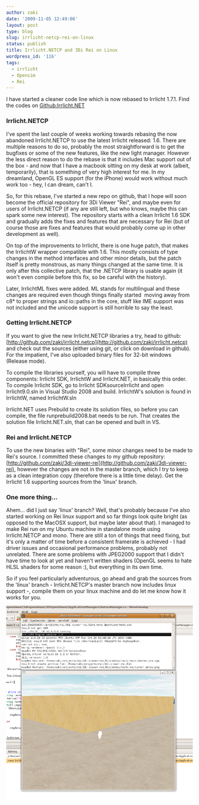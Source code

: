 ```yaml
---
author: zaki
date: '2009-11-05 12:49:06'
layout: post
type: blog
slug: irrlicht-netcp-rei-on-linux
status: publish
title: Irrlicht.NETCP and 3Di Rei on Linux
wordpress_id: '116'
tags:
  - irrlicht
  - Opensim
  - Rei
---
```


<div class="alert-message block-message info">
I have started a cleaner code line which is now rebased to Irrlicht 1.7.1. Find the codes on
<a href="http://github.com/zaki/irrlicht.net" class="btn">Github:Irrlicht.NET</a>
</div>

### Irrlicht.NETCP

I've spent the last couple of weeks working towards rebasing the now abandoned
Irrlicht.NETCP to use the latest Irrlicht released: 1.6. There are multiple
reasons to do so, probably the most straightforward is to get the bugfixes or
some of the new features, like the new light manager. However the less direct
reason to do the rebase is that it includes Mac support out of the box - and
now that I have a macbook sitting on my desk at work (albeit, temporarily),
that is something of very high interest for me. In my dreamland, OpenGL ES
support (for the iPhone) would work without much work too - hey, I can dream,
can't I.

So, for this rebase, I've started a new repo on github, that I hope will soon
become the official repository for 3Di Viewer "Rei", and maybe even for users
of Irrlicht.NETCP (if any are still left, but who knows, maybe this can spark
some new interest). The repository starts with a clean Irrlicht 1.6 SDK and
gradually adds the fixes and features that are necessary for Rei (but of
course those are fixes and features that would probably come up in other
development as well).

On top of the improvements to Irrlicht, there is one huge patch, that makes
the IrrlichtW wrapper compatible with 1.6. This mostly consists of type
changes in the method interfaces and other minor details, but the patch itself
is pretty monstrous, as many things changed at the same time. It is only after
this collective patch, that the .NETCP library is usable again (it won't even
compile before this fix, so be careful with the history).

Later, IrrlichtML fixes were added. ML stands for multilingual and these
changes are required even though things finally started  moving away from c8*
to proper strings and io::paths in the core, stuff like IME support was not
included and the unicode support is still horrible to say the least.

### Getting Irrlicht.NETCP

If you want to give the new Irrlicht.NETCP libraries a try, head to github:
[http://github.com/zaki/irrlicht.netcp](http://github.com/zaki/irrlicht.netcp)
and check out the sources (either using git, or click on download in github).
For the impatient, I've also uploaded binary files for 32-bit windows (Release
mode).

To compile the libraries yourself, you will have to compile three components:
Irrlicht SDK, IrrlichtW and Irrlicht.NET, in basically this order. To compile
Irrlicht SDK, go to Irrlicht SDKsourceIrrlicht and open Irrlicht9.0.sln in
Visual Studio 2008 and build. IrrlichtW's solution is found in IrrlichtW,
named IrrlichtW.sln

Irrlicht.NET uses Prebuild to create its solution files, so before you can
compile, the file runprebuild2008.bat needs to be run. That creates the
solution file Irrlicht.NET.sln, that can be opened and built in VS.

### Rei and Irrlicht.NETCP

To use the new binaries with "Rei", some minor changes need to be made to
Rei's source. I committed these changes to my github repository:
[http://github.com/zaki/3di-viewer-rei](http://github.com/zaki/3di-viewer-rei), however the changes are not in the master branch, which I try to keep as
a clean integration copy (therefore there is a little time delay). Get the
Irrlicht 1.6 supporting sources from the 'linux' branch.

### One more thing...

Ahem... did I just say 'linux' branch? Well, that's probably because I've also
started working on Rei linux support and so far things look quite bright (as
opposed to the MacOSX support, but maybe later about that). I managed to make
Rei run on my Ubuntu machine in standalone mode using Irrlicht.NETCP and mono.
There are still a ton of things that need fixing, but it's only a matter of
time before a consistent framerate is achieved - I had driver issues and
occasional performance problems, probably not unrelated. There are some
problems with JPEG2000 support that I didn't have time to look at yet and
haven't written shaders (OpenGL seems to hate HLSL shaders for some reason :),
but everything in its own time.

So if you feel particularly adventurous, go ahead and grab the sources from
the 'linux' branch - Irrlicht.NETCP's master branch now includes linux support
-, compile them on your linux machine and do let me know how it works for you.


<img src="/images/3di-openviewer/3DiRei_onLinux.png" width="660" />

